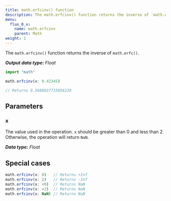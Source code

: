 ```yaml
---
title: math.erfcinv() function
description: The math.erfcinv() function returns the inverse of `math.erfc()`.
menu:
  flux_0_x:
    name: math.erfcinv
    parent: Math
weight: 1
---
```


The `math.erfcinv()` function returns the inverse of `math.erfc()`.

_**Output data type:** Float_

```js
import "math"

math.erfcinv(x: 0.42345)

// Returns 0.5660037715858239
```

## Parameters

### x
The value used in the operation.
`x` should be greater than 0 and less than 2.
Otherwise, the operation will return `NaN`.

_**Data type:** Float_

## Special cases
```js
math.erfcinv(x: 0)   // Returns +Inf
math.erfcinv(x: 2)   // Returns -Inf
math.erfcinv(x: <0)  // Returns NaN
math.erfcinv(x: >2)  // Returns NaN
math.erfcinv(x: NaN) // Returns NaN
```
